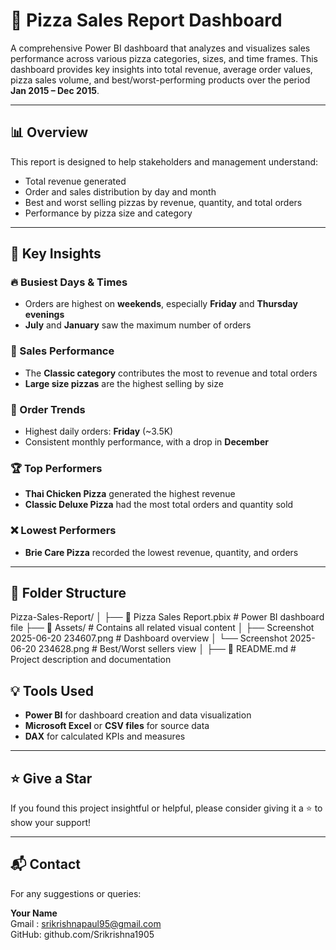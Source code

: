 # 🍕 Pizza Sales Report Dashboard

A comprehensive Power BI dashboard that analyzes and visualizes sales performance across various pizza categories, sizes, and time frames. This dashboard provides key insights into total revenue, average order values, pizza sales volume, and best/worst-performing products over the period **Jan 2015 – Dec 2015**.

---

## 📊 Overview

This report is designed to help stakeholders and management understand:

- Total revenue generated
- Order and sales distribution by day and month
- Best and worst selling pizzas by revenue, quantity, and total orders
- Performance by pizza size and category

---

## 📌 Key Insights

### 🔥 Busiest Days & Times
- Orders are highest on **weekends**, especially **Friday** and **Thursday evenings**
- **July** and **January** saw the maximum number of orders

### 🍕 Sales Performance
- The **Classic category** contributes the most to revenue and total orders
- **Large size pizzas** are the highest selling by size

### 📅 Order Trends
- Highest daily orders: **Friday** (~3.5K)
- Consistent monthly performance, with a drop in **December**

### 🏆 Top Performers
- **Thai Chicken Pizza** generated the highest revenue
- **Classic Deluxe Pizza** had the most total orders and quantity sold

### ❌ Lowest Performers
- **Brie Care Pizza** recorded the lowest revenue, quantity, and orders

---

## 📂 Folder Structure

Pizza-Sales-Report/
│
├── 📄 Pizza Sales Report.pbix            # Power BI dashboard file
├── 📁 Assets/                            # Contains all related visual content
│   ├── Screenshot 2025-06-20 234607.png  # Dashboard overview
│   └── Screenshot 2025-06-20 234628.png  # Best/Worst sellers view
│
├── 📄 README.md                          # Project description and documentation



## 💡 Tools Used

- **Power BI** for dashboard creation and data visualization
- **Microsoft Excel** or **CSV files** for source data
- **DAX** for calculated KPIs and measures

---

## ⭐ Give a Star

If you found this project insightful or helpful, please consider giving it a ⭐ to show your support!

---

## 📬 Contact

For any suggestions or queries:

**Your Name**  
Gmail : srikrishnapaul95@gmail.com  
GitHub: github.com/Srikrishna1905

